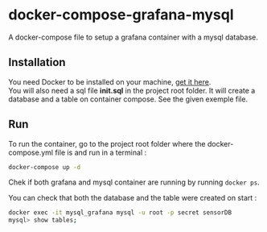 # docker-compose-grafana-mysql
A docker-compose file to setup a grafana container with a mysql database.

## Installation

You need Docker to be installed on your machine, [get it here](https://www.docker.com/).  
You will also need a sql file **init.sql** in the project root folder. It will create a database and a table on container compose. See the given exemple file.

## Run

To run the container, go to the project root folder where the docker-compose.yml file is and run in a terminal :
```bash
docker-compose up -d
```
Chek if both grafana and mysql container are running by running `docker ps`.

You can check that both the database and the table were created on start :
```bash
docker exec -it mysql_grafana mysql -u root -p secret sensorDB
mysql> show tables;
```
